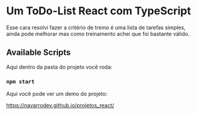 # Um ToDo-List React com TypeScript 

Esse cara resolvi fazer a critério de treino é uma lista de tarefas simples, ainda pode melhorar mas como treinamento achei que foi bastante válido.

## Available Scripts

Aqui dentro da pasta do projeto você roda:

### `npm start`

Aqui você pode ver um demo do projeto:

https://navarrodev.github.io/projetos_react/
